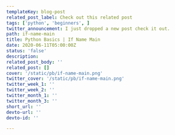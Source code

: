 ```yaml
---
templateKey: blog-post
related_post_label: Check out this related post
tags: ['python', 'beginners', ]
twitter_announcement: I just dropped a new post check it out.
path: if-name-main
title: Python Basics | If Name Main
date: 2020-06-11T05:00:00Z
status: 'false'
description:
related_post_body: ''
related_post: []
cover: '/static/pb/if-name-main.png'
twitter_cover: '/static/pb/if-name-main.png'
twitter_week_1: ''
twitter_week_2: ''
twitter_month_1: ''
twitter_month_3: ''
short_url: ''
devto-url: ''
devto-id: ''

---
```


<!--
<p style='text-align: center'>
<a href='https://waylonwalker.com/blog/if-name-main'>
  <img
    style='width:500px; max-width:80%; margin: auto;'
    src="https://waylonwalker.com/if-name-main.png"
    alt="Read more from the Python Basics | If Name Main article"
  />
  </a>
</p>

-->
